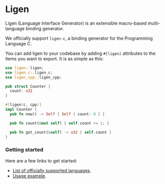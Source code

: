 # Ligen
Ligen (Language Interface Generator) is an extensible macro-based multi-language binding
generator.

We officially support `ligen-c`, a binding generator for the Programming Language C.

You can add ligen to your codebase by adding `#[ligen]` attributes to the items you want to
export. It is as simple as this:
```rust
use ligen::ligen;
use ligen_c::ligen_c;
use ligen_cpp::ligen_cpp;

pub struct Counter {
  count: u32
}

#[ligen(c, cpp)]
impl Counter {
  pub fn new() -> Self { Self { count: 0 } }

  pub fn count(&mut self) { self.count += 1; }

  pub fn get_count(&self) -> u32 { self.count }
}
```

### Getting started

Here are a few links to get started:
* [List of officially supported languages](https://github.com/search?q=org%3Asensorial-systems+ligen).
* [Usage example](https://github.com/sensorial-systems/ligen-c/tree/main/examples/counter/README.md).